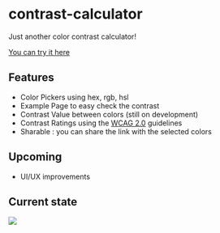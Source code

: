 # contrast-calculator
Just another color contrast calculator!

[You can try it here](https://achimoraites.github.io/contrast-calculator/#/)

## Features
- Color Pickers using hex, rgb, hsl
- Example Page to easy check the contrast
- Contrast Value between colors (still on development)
- Contrast Ratings using the [WCAG 2.0](https://www.w3.org/TR/UNDERSTANDING-WCAG20/visual-audio-contrast-contrast.html) guidelines
- Sharable : you can share the link with the selected colors


## Upcoming
- UI/UX improvements


## Current state

<img src ="./showcase/current-state.png" />
